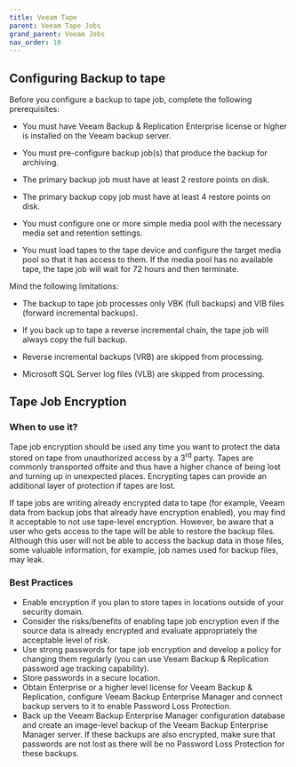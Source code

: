 ```yaml
---
title: Veeam Tape
parent: Veeam Tape Jobs
grand_parent: Veeam Jobs
nav_order: 10
---
```



<!--- This was last Changed 03-05-17 by PS --->
## Configuring Backup to tape
Before you configure a backup to tape job, complete the following prerequisites:


- You must have Veeam Backup & Replication Enterprise license or higher is installed on the Veeam backup server.

-	You must pre-configure backup job(s) that produce the backup for archiving.

-	The primary backup job must have at least 2 restore points on disk.

-	The primary backup copy job must have at least 4 restore points on disk.

-	You must configure one or more simple media pool with the necessary media set and retention settings.

-	You must load tapes to the tape device and configure the target media pool so that it has access to them. If the media pool has no available tape, the tape job will wait for 72 hours and then terminate.

Mind the following limitations:

- The backup to tape job processes only VBK (full backups) and VIB files (forward incremental backups).  

- If you back up to tape a reverse incremental chain, the tape job will always copy the full backup.  

- Reverse incremental backups (VRB) are skipped from processing.

- Microsoft SQL Server log files (VLB) are skipped from processing.


## Tape Job Encryption

### When to use it?

Tape job encryption should be used any time you want to protect the data stored on tape from unauthorized access by a 3<sup>rd</sup> party. Tapes are commonly transported offsite and thus have a higher chance of being lost and turning up in unexpected places. Encrypting tapes can provide an additional layer of protection if tapes are lost.

If tape jobs are writing already encrypted data to tape (for example, Veeam data from backup jobs that already have encryption enabled), you may find it acceptable to not use tape-level encryption. However, be aware that a user who gets access to the tape will be able to restore the backup files. Although this user will not be able to access the backup data in those files, some valuable information, for example, job names used for backup files, may leak.

### Best Practices

-   Enable encryption if you plan to store tapes in locations outside of your security domain.
-   Consider the risks/benefits of enabling tape job encryption even if the source data is already encrypted and evaluate appropriately the acceptable level of risk.
-   Use strong passwords for tape job encryption and develop a policy for changing them regularly (you can use Veeam Backup & Replication password age tracking capability).
-   Store passwords in a secure location.
-   Obtain Enterprise or a higher level license for Veeam Backup & Replication, configure Veeam Backup Enterprise Manager and connect backup servers to it to enable Password Loss Protection.
-   Back up the Veeam Backup Enterprise Manager configuration database and create an image-level backup of the Veeam Backup Enterprise Manager server. If these backups are also encrypted, make sure that passwords are not lost as there will be no Password Loss Protection for these backups.
